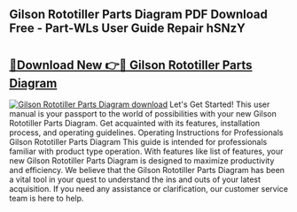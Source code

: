 ## Gilson Rototiller Parts Diagram PDF Download Free - Part-WLs User Guide Repair hSNzY

# <h2><a href="http://dfpf6z6.blite.top/?on=Gilson+Rototiller+Parts+Diagram">🔗Download New 👉🔴 Gilson Rototiller Parts Diagram</a></h2>

[![Gilson Rototiller Parts Diagram download](https://i.imgur.com/lujVjoI.png)](http://dfpf6z6.blite.top/?on=Gilson+Rototiller+Parts+Diagram)
Let's Get Started! This user manual is your passport to the world of possibilities with your new Gilson Rototiller Parts Diagram. Get acquainted with its features, installation process, and operating guidelines. Operating Instructions for Professionals Gilson Rototiller Parts Diagram This guide is intended for professionals familiar with product type operation. With features like list of features, your new Gilson Rototiller Parts Diagram is designed to maximize productivity and efficiency. We believe that the Gilson Rototiller Parts Diagram has been a vital tool in your quest to understand the ins and outs of your latest acquisition. If you need any assistance or clarification, our customer service team is here to help.
